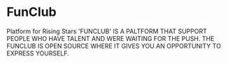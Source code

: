 # FunClub
Platform for Rising Stars 
'FUNCLUB' IS A PALTFORM THAT SUPPORT PEOPLE WHO HAVE TALENT AND WERE WAITING FOR THE PUSH. THE FUNCLUB IS OPEN SOURCE WHERE IT GIVES YOU AN OPPORTUNITY TO EXPRESS YOURSELF.
